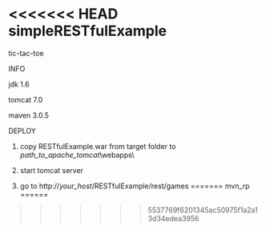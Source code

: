 <<<<<<< HEAD
simpleRESTfulExample
====================

tic-tac-toe

INFO

jdk 1.6 

tomcat 7.0

maven 3.0.5


DEPLOY

1) copy RESTfulExample.war from target folder to *path_to_apache_tomcat*\webapps\ 

2) start tomcat server

3) go to http://*your_host*/RESTfulExample/rest/games
=======
mvn_rp
======
>>>>>>> 5537769f6201345ac50975f1a2a13d34edea3956
